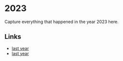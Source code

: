 # 2023

Capture everything that happened in the year 2023 here.

## Links
- [last year](calendar/years/2022.md)
- [last year](calendar/years/2024.md)